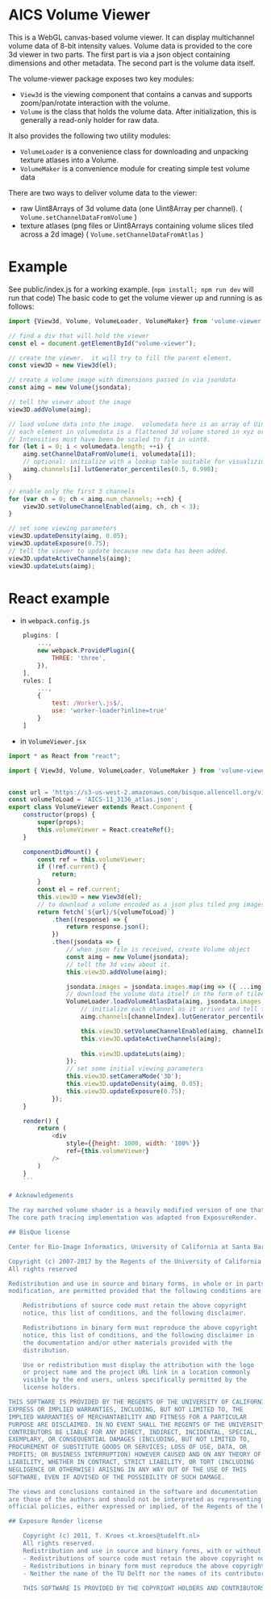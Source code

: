 # AICS Volume Viewer

This is a WebGL canvas-based volume viewer. It can display multichannel volume data of 8-bit intensity values.
Volume data is provided to the core 3d viewer in two parts.  The first part is via a json object containing dimensions and other metadata.  The second part is the volume data itself.

The volume-viewer package exposes two key modules:
* ```View3d``` is the viewing component that contains a canvas and supports zoom/pan/rotate interaction with the volume.
* ```Volume``` is the class that holds the volume data. After initialization, this is generally a read-only holder for raw data.

It also provides the following two utility modules:
* ```VolumeLoader``` is a convenience class for downloading and unpacking texture atlases into a Volume.
* ```VolumeMaker``` is a convenience module for creating simple test volume data

There are two ways to deliver volume data to the viewer:
* raw Uint8Arrays of 3d volume data (one Uint8Array per channel). ( ```Volume.setChannelDataFromVolume``` )
* texture atlases (png files or Uint8Arrays containing volume slices tiled across a 2d image) ( ```Volume.setChannelDataFromAtlas``` )


# Example

See public/index.js for a working example.  (```npm install; npm run dev``` will run that code) The basic code to get the volume viewer up and running is as follows:
```javascript
import {View3d, Volume, VolumeLoader, VolumeMaker} from 'volume-viewer';

// find a div that will hold the viewer
const el = document.getElementById("volume-viewer");

// create the viewer.  it will try to fill the parent element.
const view3D = new View3d(el);

// create a volume image with dimensions passed in via jsondata
const aimg = new Volume(jsondata);

// tell the viewer about the image
view3D.addVolume(aimg);

// load volume data into the image.  volumedata here is an array of Uint8Arrays.  
// each element in volumedata is a flattened 3d volume stored in xyz order in a Uint8Array.
// Intensities must have been be scaled to fit in uint8.
for (let i = 0; i < volumedata.length; ++i) {
    aimg.setChannelDataFromVolume(i, volumedata[i]);
    // optional: initialize with a lookup table suitable for visualizing noisy biological data
    aimg.channels[i].lutGenerator_percentiles(0.5, 0.998);
}

// enable only the first 3 channels
for (var ch = 0; ch < aimg.num_channels; ++ch) {
    view3D.setVolumeChannelEnabled(aimg, ch, ch < 3);
}

// set some viewing parameters
view3D.updateDensity(aimg, 0.05);
view3D.updateExposure(0.75);
// tell the viewer to update because new data has been added.
view3D.updateActiveChannels(aimg);
view3D.updateLuts(aimg);
```

# React example 
- in `webpack.config.js`
```JavaScript
    plugins: [
        ...,
        new webpack.ProvidePlugin({
            THREE: 'three',
        }),
    ],
    rules: [
        ...,
        {
            test: /Worker\.js$/,
            use: 'worker-loader?inline=true'
        }
    ]
```
- in `VolumeViewer.jsx`
```JavaScript 
import * as React from "react";

import { View3d, Volume, VolumeLoader, VolumeMaker } from 'volume-viewer';


const url = 'https://s3-us-west-2.amazonaws.com/bisque.allencell.org/v1.4.0/Cell-Viewer_Thumbnails/AICS-11/';
const volumeToLoad = 'AICS-11_3136_atlas.json';
export class VolumeViewer extends React.Component {
    constructor(props) {
        super(props);
        this.volumeViewer = React.createRef();
    }

    componentDidMount() {
        const ref = this.volumeViewer;
        if (!ref.current) {
            return;
        }
        const el = ref.current;
        this.view3D = new View3d(el);
        // to download a volume encoded as a json plus tiled png images:
        return fetch(`${url}/${volumeToLoad}`)
            .then((response) => {
                return response.json();
            })
            .then(jsondata => {
                // when json file is received, create Volume object
                const aimg = new Volume(jsondata);
                // tell the 3d view about it.
                this.view3D.addVolume(aimg);

                jsondata.images = jsondata.images.map(img => ({ ...img, name: `${url$}${img.name}` }));
                // download the volume data itself in the form of tiled png files
                VolumeLoader.loadVolumeAtlasData(aimg, jsondata.images, (url, channelIndex) => {
                    // initialize each channel as it arrives and tell the view to update.
                    aimg.channels[channelIndex].lutGenerator_percentiles(0.5, 0.998);

                    this.view3D.setVolumeChannelEnabled(aimg, channelIndex, channelIndex < 3);
                    this.view3D.updateActiveChannels(aimg);
                    
                    this.view3D.updateLuts(aimg);
                });
                // set some initial viewing parameters
                this.view3D.setCameraMode('3D');
                this.view3D.updateDensity(aimg, 0.05);
                this.view3D.updateExposure(0.75);
            });
    }

    render() {
        return (
            <div 
                style={{height: 1000, width: '100%'}}
                ref={this.volumeViewer}
            />
        )
    }
    ```

# Acknowledgements

The ray marched volume shader is a heavily modified version of one that has its origins in [Bisque](http://bioimage.ucsb.edu/bisque).
The core path tracing implementation was adapted from ExposureRender.

## BisQue license

Center for Bio-Image Informatics, University of California at Santa Barbara

Copyright (c) 2007-2017 by the Regents of the University of California
All rights reserved

Redistribution and use in source and binary forms, in whole or in parts, with or without
modification, are permitted provided that the following conditions are met:

    Redistributions of source code must retain the above copyright
    notice, this list of conditions, and the following disclaimer.

    Redistributions in binary form must reproduce the above copyright
    notice, this list of conditions, and the following disclaimer in
    the documentation and/or other materials provided with the
    distribution.

    Use or redistribution must display the attribution with the logo
    or project name and the project URL link in a location commonly
    visible by the end users, unless specifically permitted by the
    license holders.

THIS SOFTWARE IS PROVIDED BY THE REGENTS OF THE UNIVERSITY OF CALIFORNIA ''AS IS'' AND ANY
EXPRESS OR IMPLIED WARRANTIES, INCLUDING, BUT NOT LIMITED TO, THE
IMPLIED WARRANTIES OF MERCHANTABILITY AND FITNESS FOR A PARTICULAR
PURPOSE ARE DISCLAIMED. IN NO EVENT SHALL THE REGENTS OF THE UNIVERSITY OF CALIFORNIA OR
CONTRIBUTORS BE LIABLE FOR ANY DIRECT, INDIRECT, INCIDENTAL, SPECIAL,
EXEMPLARY, OR CONSEQUENTIAL DAMAGES (INCLUDING, BUT NOT LIMITED TO,
PROCUREMENT OF SUBSTITUTE GOODS OR SERVICES; LOSS OF USE, DATA, OR
PROFITS; OR BUSINESS INTERRUPTION) HOWEVER CAUSED AND ON ANY THEORY OF
LIABILITY, WHETHER IN CONTRACT, STRICT LIABILITY, OR TORT (INCLUDING
NEGLIGENCE OR OTHERWISE) ARISING IN ANY WAY OUT OF THE USE OF THIS
SOFTWARE, EVEN IF ADVISED OF THE POSSIBILITY OF SUCH DAMAGE.

The views and conclusions contained in the software and documentation
are those of the authors and should not be interpreted as representing
official policies, either expressed or implied, of the Regents of the University of California.

## Exposure Render license

	Copyright (c) 2011, T. Kroes <t.kroes@tudelft.nl>
	All rights reserved.
	Redistribution and use in source and binary forms, with or without modification, are permitted provided that the following conditions are met:
	- Redistributions of source code must retain the above copyright notice, this list of conditions and the following disclaimer.
	- Redistributions in binary form must reproduce the above copyright notice, this list of conditions and the following disclaimer in the documentation and/or other materials provided with the distribution.
	- Neither the name of the TU Delft nor the names of its contributors may be used to endorse or promote products derived from this software without specific prior written permission.
	
	THIS SOFTWARE IS PROVIDED BY THE COPYRIGHT HOLDERS AND CONTRIBUTORS "AS IS" AND ANY EXPRESS OR IMPLIED WARRANTIES, INCLUDING, BUT NOT LIMITED TO, THE IMPLIED WARRANTIES OF MERCHANTABILITY AND FITNESS FOR A PARTICULAR PURPOSE ARE DISCLAIMED. IN NO EVENT SHALL THE COPYRIGHT HOLDER OR CONTRIBUTORS BE LIABLE FOR ANY DIRECT, INDIRECT, INCIDENTAL, SPECIAL, EXEMPLARY, OR CONSEQUENTIAL DAMAGES (INCLUDING, BUT NOT LIMITED TO, PROCUREMENT OF SUBSTITUTE GOODS OR SERVICES; LOSS OF USE, DATA, OR PROFITS; OR BUSINESS INTERRUPTION) HOWEVER CAUSED AND ON ANY THEORY OF LIABILITY, WHETHER IN CONTRACT, STRICT LIABILITY, OR TORT (INCLUDING NEGLIGENCE OR OTHERWISE) ARISING IN ANY WAY OUT OF THE USE OF THIS SOFTWARE, EVEN IF ADVISED OF THE POSSIBILITY OF SUCH DAMAGE.

